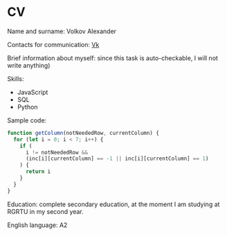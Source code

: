 # CV

Name and surname: Volkov Alexander

Contacts for communication: [Vk](https://vk.com/id200081919)

Brief information about myself: since this task is auto-checkable, I will not write anything)

Skills:

- JavaScript
- SQL
- Python

Sample code:

```javascript
function getColumn(notNeededRow, currentColumn) {
  for (let i = 0; i < 7; i++) {
    if (
      i != notNeededRow &&
      (inc[i][currentColumn] == -1 || inc[i][currentColumn] == 1)
    ) {
      return i
    }
  }
}
```

Education: complete secondary education, at the moment I am studying at RGRTU in my second year.

English language: A2
